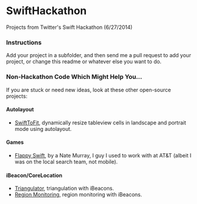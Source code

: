 SwiftHackathon
==============

Projects from Twitter's Swift Hackathon (6/27/2014)

### Instructions

Add your project in a subfolder, and then send me a pull request to add your project, or change this readme or whatever else you want to do.

### Non-Hackathon Code Which Might Help You...

If you are stuck or need new ideas, look at these other open-source projects:

#### Autolayout

* [SwiftToFit](https://bitbucket.org/mflacco/swifttofit), dynamically resize tableview cells in landscape and portrait mode using autolayout.

#### Games

* [Flappy Swift](http://example.net/https://github.com/fullstackio/flappyswift), by a Nate Murray, I guy I used to work with at AT&T (albeit I was on the local search team, not mobile).

#### iBeacon/CoreLocation

* [Triangulator](https://github.com/a34729t/TriangulatorSwift), triangulation with iBeacons.
* [Region Monitoring](https://github.com/a34729t/RegionMonitoringSwift), region monitoring with iBeacons.
